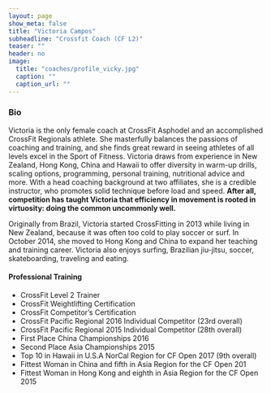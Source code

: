 ```yaml
---
layout: page
show_meta: false
title: "Victoria Campos"
subheadline: "Crossfit Coach (CF L2)"
teaser: ""
header: no
image:
  title: "coaches/profile_vicky.jpg"
  caption: ""
  caption_url: ""
---
```

### Bio
Victoria is the only female coach at CrossFit Asphodel and an accomplished CrossFit Regionals athlete. She masterfully balances the passions of coaching and training, and she finds great reward in seeing athletes of all levels excel in the Sport of Fitness. Victoria draws from experience in New Zealand, Hong Kong, China and Hawaii to offer diversity in warm-up drills, scaling options, programming, personal training, nutritional advice and more. With a head coaching background at two affiliates, she is a credible instructor, who promotes solid technique before load and speed. **After all, competition has taught Victoria that efficiency in movement is rooted in virtuosity: doing the common uncommonly well.**  

Originally from Brazil, Victoria started CrossFitting in 2013 while living in New Zealand, because it was often too cold to play soccer or surf. In October 2014, she moved to Hong Kong and China to expand her teaching and training career. Victoria also enjoys surfing, Brazilian jiu-jitsu, soccer, skateboarding, traveling and eating.

#### Professional Training
* CrossFit Level 2 Trainer
* CrossFit Weightlifting Certification
* CrossFit Competitor’s Certification
* CrossFit Pacific Regional 2016 Individual Competitor (23rd overall)
* CrossFit Pacific Regional 2015 Individual Competitor (28th overall)
* First Place China Championships 2016
* Second Place Asia Championships 2015
* Top 10 in Hawaii in U.S.A NorCal Region for CF Open 2017 (9th overall)
* Fittest Woman in China and fifth in Asia Region for the CF Open 201
* Fittest Woman in Hong Kong and eighth in Asia Region for the CF Open 2015
